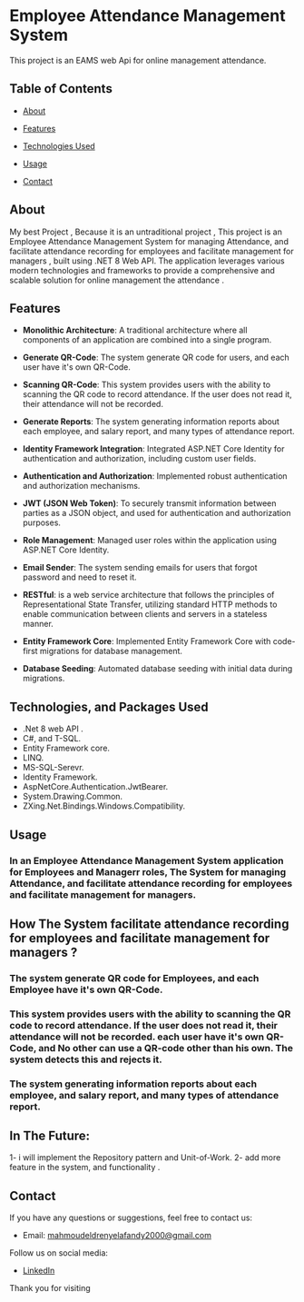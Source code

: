 
# Employee Attendance Management System 

This project is an EAMS web Api for online management attendance.

## Table of Contents 

- [About](#about) 

- [Features](#features) 

- [Technologies Used](#technologies-used) 

- [Usage](#usage) 

- [Contact](#contact) 

## About 

My best Project , Because it is an untraditional project , This project is an Employee Attendance Management System  for managing Attendance, and facilitate attendance recording for employees and facilitate management for managers , built using .NET 8 Web API. The application leverages various modern technologies and frameworks to provide a comprehensive and scalable solution for online management the attendance .

## Features 

- **Monolithic Architecture**: A traditional architecture where all components of an application are combined into a single program.

- **Generate QR-Code**: The system generate QR code for users, and each user have it's own QR-Code.

- **Scanning QR-Code**: This system provides users with the ability to scanning the QR code to record attendance. If the user does not read it, their attendance will not be recorded. 

- **Generate Reports**: The system generating information reports about each employee, and salary report, and many types of attendance report.  

- **Identity Framework Integration**: Integrated ASP.NET Core Identity for authentication and authorization, including custom user fields.

- **Authentication and Authorization**: Implemented robust authentication and authorization mechanisms.

- **JWT (JSON Web Token)**:  To securely transmit information between parties as a JSON object, and used for authentication and authorization purposes.

- **Role Management**: Managed user roles within the application using ASP.NET Core Identity.

- **Email Sender**: The system sending emails for users that forgot password and need to reset it. 

- **RESTful**:  is a web service architecture that follows the principles of Representational State Transfer, utilizing standard HTTP methods to enable communication between clients and servers in a stateless manner.

- **Entity Framework Core**: Implemented Entity Framework Core with code-first migrations for database management.

- **Database Seeding**: Automated database seeding with initial data during migrations.


## Technologies, and Packages Used 

- .Net 8 web API .
- C#, and T-SQL.
- Entity Framework core.
- LINQ.
- MS-SQL-Serevr.
- Identity Framework.
- AspNetCore.Authentication.JwtBearer.
- System.Drawing.Common.
- ZXing.Net.Bindings.Windows.Compatibility.



## Usage 

### In an Employee Attendance Management System application for Employees and Managerr roles, The System  for managing Attendance, and facilitate attendance recording for employees and facilitate management for managers. 

## How The System facilitate attendance recording for employees and facilitate management for managers ?

### The system generate QR code for Employees, and each Employee have it's own QR-Code.

### This system provides users with the ability to scanning the QR code to record attendance. If the user does not read it, their attendance will not be recorded. each user have it's own QR-Code, and No other can use a QR-code other than his own. The system detects this and rejects it.

### The system generating information reports about each employee, and salary report, and many types of attendance report.  



## In The Future:
1- i will implement the Repository pattern and Unit-of-Work.
2- add more feature in the system, and functionality .
 


## Contact 

If you have any questions or suggestions, feel free to contact us: 

- Email: [mahmoudeldrenyelafandy2000@gmail.com](mailto:mahmoudeldrenyelafandy2000@gmail.com) 

Follow us on social media: 

- [LinkedIn](https://www.linkedin.com/in/mahmoud-abd-el-halim-sw) 

 

Thank you for visiting 
 

 

 

 

 

 

 

 

 

 

 

 

 

 

 

 

 

 

 

 

 
